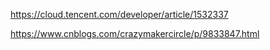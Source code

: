 https://cloud.tencent.com/developer/article/1532337

https://www.cnblogs.com/crazymakercircle/p/9833847.html
